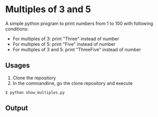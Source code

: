 # Multiples of 3 and 5

A simple python program to print numbers from 1 to 100 with following conditions:
* For multiples of 3: print "Three" instead of number
* For multiples of 5: print "Five" instead of number
* For multiples of 3 and 5: print "ThreeFive" instead of number

## Usages
1. Clone the repository
2. In the commandline, go the clone repository and execute
```shell
$ python show_multiples.py
```
## Output



